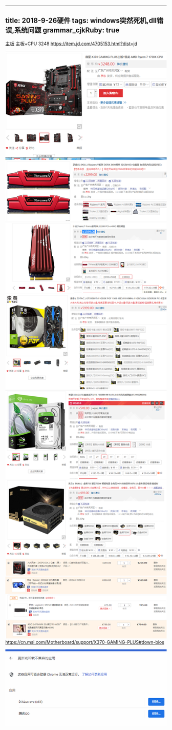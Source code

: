 
---
title: 2018-9-26硬件
tags: windows突然死机,dll错误,系统问题
grammar_cjkRuby: true
---
[主板](https://cn.msi.com/Motherboard/support/X370-GAMING-PLUS#down-bios)
主板+CPU  3248
https://item.jd.com/4705153.html?dist=jd

![enter description here](https://www.github.com/sharmer156/xiaoshujiangimg/raw/master/小书匠/1537974839880.png)
![enter description here](https://www.github.com/sharmer156/xiaoshujiangimg/raw/master/小书匠/1537974848605.png)
![enter description here](https://www.github.com/sharmer156/xiaoshujiangimg/raw/master/小书匠/1537974856909.png)
![enter description here](https://www.github.com/sharmer156/xiaoshujiangimg/raw/master/小书匠/1537974862784.png)
![enter description here](https://www.github.com/sharmer156/xiaoshujiangimg/raw/master/小书匠/1537974868279.png)
![enter description here](https://www.github.com/sharmer156/xiaoshujiangimg/raw/master/小书匠/1537974873394.png)
![enter description here](https://www.github.com/sharmer156/xiaoshujiangimg/raw/master/小书匠/1537974882366.png)
![enter description here](https://www.github.com/sharmer156/xiaoshujiangimg/raw/master/小书匠/1537974887015.png)
![enter description here](https://www.github.com/sharmer156/xiaoshujiangimg/raw/master/小书匠/1537974892953.png)
![enter description here](https://www.github.com/sharmer156/xiaoshujiangimg/raw/master/小书匠/1537974902634.png)
https://cn.msi.com/Motherboard/support/X370-GAMING-PLUS#down-bios

![enter description here](https://www.github.com/sharmer156/xiaoshujiangimg/raw/master/小书匠/1537995806537.png)